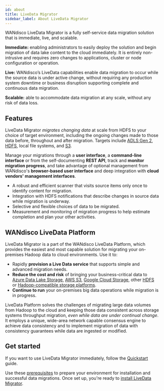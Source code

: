```yaml
---
id: about
title: LiveData Migrator
sidebar_label: About LiveData Migrator
---
```


WANdisco LiveData Migrator is a fully self-service data migration solution that is immediate, live, and scalable.

**Immediate:** enabling administrators to easily deploy the solution and begin migration of data lake content to the cloud immediately. It is entirely non-intrusive and requires zero changes to applications, cluster or node configuration or operation.

**Live:** WANdisco’s LiveData capabilities enable data migration to occur while the source data is under active change, without requiring any production system downtime or business disruption supporting complete and continuous data migration.

**Scalable:** able to accommodate data migration at any scale, without any risk of data loss.

## Features
LiveData Migrator _migrates changing data_ at scale from HDFS to your choice of target environment, including the ongoing changes made to those data before, throughout and after migration. Targets include  [ADLS Gen 2](https://docs.microsoft.com/en-us/azure/storage/blobs/data-lake-storage-introduction), [HDFS](https://hadoop.apache.org/docs/current/hadoop-project-dist/hadoop-hdfs/HdfsDesign.html), local file systems, and [S3](https://hadoop.apache.org/docs/current/hadoop-aws/tools/hadoop-aws/index.html).

Manage your migrations through a **user interface**, a **command-line interface** or from the self-documenting **REST API**, track and **monitor migration progress**, and take advantage of optional management from WANdisco's **browser-based user interface** and deep integration with **cloud vendors' management interfaces**.

- A robust and efficient scanner that visits source items only once to identify content for migration.
- Integration with HDFS notifications that describe changes in source data while migration is  underway.
- Selective and flexible choices of data to be migrated.
- Measurement and monitoring of migration progress to help estimate completion and plan your other activities.

## WANdisco LiveData Platform

LiveData Migrator is a part of the WANdisco LiveData Platform, which provides the easiest and most capable solution for migrating your on-premises Hadoop data to cloud environments. Use it to:

- Rapidly **provision a Live Data service** that supports simple and advanced migration needs.
- **Reduce the cost and risk** of bringing your business-critical data to [Azure Data Lake Storage](https://docs.microsoft.com/en-us/azure/storage/blobs/data-lake-storage-introduction), [AWS S3](https://aws.amazon.com/s3/), [Google Cloud Storage](https://cloud.google.com/storage), other [HDFS](https://hadoop.apache.org/docs/current/hadoop-project-dist/hadoop-hdfs/HdfsDesign.html) or [Hadoop-compatible storage platforms](https://cwiki.apache.org/confluence/display/HADOOP2/HCFS).
- **Continue to run** your on-premises big data operations while migration is in progress.

LiveData Platform solves the challenges of migrating large data volumes from Hadoop to the cloud and keeping those data consistent across storage systems throughput migration, _even while data are under continual change_. It employs a unique, wide-area network capable consensus engine to achieve data consistency and to implement migration of data with consistency guarantees while data are ingested or modified.

## Get started

If you want to use LiveData Migrator immediately, follow the [Quickstart](./quickstart.md) guide.

Use these [prerequisites](./installation.md#prerequisites) to prepare your environment for installation and successful data migrations. Once set up, you're ready to [install LiveData Migrator](./installation.md).
